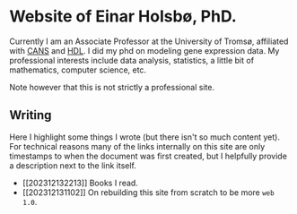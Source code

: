 # Website of Einar Holsbø, PhD.
Currently I am an Associate Professor at the University of Tromsø, affiliated
with [CANS](https://uit.no/research/cans) and
[HDL](https://uit-hdl.github.io/). I did my phd on modeling gene expression
data. My professional interests include data analysis, statistics, a little bit
of mathematics, computer science, etc.

Note however that this is not strictly a professional site.

## Writing
Here I highlight some things I wrote (but there isn't so much content yet). For
technical reasons many of the links internally on this site are only timestamps
to when the document was first created, but I helpfully provide a description
next to the link itself.

* [[202312132213]] Books I read.
* [[202312131102]] On rebuilding this site from scratch to be more `web 1.0`.

